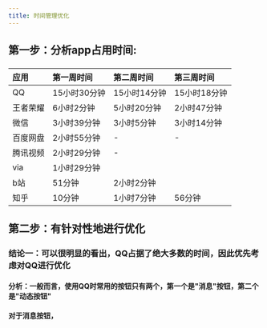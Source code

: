 ```yaml
---
title: 时间管理优化
---
```


## 第一步：分析app占用时间:
### 
| 应用|第一周时间 |第二周时间|第三周时间|
|:--|:--|:--|:--|
|QQ|15小时30分钟|15小时14分钟|15小时18分钟|
|王者荣耀|6小时2分钟|5小时20分钟|2小时47分钟|
|微信|3小时39分钟|3小时5分钟|3小时14分钟|
|百度网盘|2小时55分钟|-|-|
|腾讯视频|2小时29分钟|-||
|via|1小时29分钟|||
|b站|51分钟|2小时2分钟||
|知乎|10分钟|1小时7分钟|56分钟|
###
## 第二步：有针对性地进行优化
### 结论一：可以很明显的看出，QQ占据了绝大多数的时间，因此优先考虑对QQ进行优化
#### 分析：一般而言，使用QQ时常用的按钮只有两个，第一个是"消息"按钮，第二个是"动态按钮"
#### 对于消息按钮，
####
####
###
##
